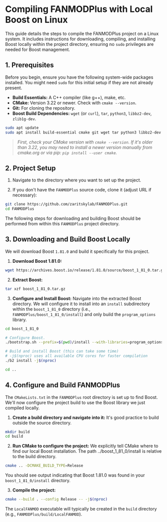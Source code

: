 # Compiling FANMODPlus with Local Boost on Linux

This guide details the steps to compile the FANMODPlus project on a Linux system. It includes instructions for downloading, compiling, and installing Boost locally within the project directory, ensuring no `sudo` privileges are needed for Boost management.

## 1. Prerequisites

Before you begin, ensure you have the following system-wide packages installed. You might need `sudo` for this initial setup if they are not already present.

*   **Build Essentials:** A C++ compiler (like g++), make, etc.
*   **CMake:** Version 3.22 or newer. Check with `cmake --version`.
*   **Git:** For cloning the repository.
*   **Boost Build Dependencies:** `wget` (or `curl`), `tar`, `python3`, `libbz2-dev`, `zlib1g-dev`.

```bash
sudo apt update
sudo apt install build-essential cmake git wget tar python3 libbz2-dev zlib1g-dev
```

> _First, check your CMake version with `cmake --version`. If it's older than 3.22, you may need to install a newer version manually from cmake.org or via pip: `pip install --user cmake`._


## 2. Project Setup


1. Navigate to the directory where you want to set up the project.


2. If you don't have the `FANMODPlus` source code, clone it (adjust URL if necessary):
```bash
git clone https://github.com/zaritskylab/FANMODPlus.git
cd FANMODPlus
```
The following steps for downloading and building Boost should be performed from within this `FANMODPlus` project directory.


## 3. Downloading and Build Boost Locally

We will download Boost `1.81.0` and build it specifically for this project.

1. **Download Boost 1.81.0:**
```bash
wget https://archives.boost.io/release/1.81.0/source/boost_1_81_0.tar.gz
```

2. **Extract Boost:**

```bash
tar xzf boost_1_81_0.tar.gz
```
3. **Configure and Install Boost:** Navigate into the extracted Boost directory. We will configure it to install into an `install` subdirectory within the `boost_1_81_0` directory (i.e., `FANMODPlus/boost_1_81_0/install`) and only build the `program_options` library.


```bash
cd boost_1_81_0

# Configure Boost.
./bootstrap.sh --prefix=$(pwd)/install --with-libraries=program_options

# Build and install Boost (this can take some time)
# -j$(nproc) uses all available CPU cores for faster compilation
./b2 install -j$(nproc)

cd ..
```

## 4. Configure and Build FANMODPlus
The `CMakeLists.txt` in the `FANMODPlus` root directory is set up to find Boost. We'll now configure the project build to use the Boost library we just compiled locally.

1. **Create a build directory and navigate into it:** It's good practice to build outside the source directory.

```bash
mkdir build
cd build
```

2. **Run CMake to configure the project:** We explicitly tell CMake where to find our local Boost installation. The path ../boost_1_81_0/install is relative to the build directory.

```bash
cmake .. -DCMAKE_BUILD_TYPE=Release
```
You should see output indicating that Boost 1.81.0 was found in your `boost_1_81_0/install` directory.

3. **Compile the project:**

```bash
cmake --build . --config Release -- -j$(nproc)
```

The `LocalFANMOD` executable will typically be created in the `build` directory (e.g., `FANMODPlus/build/LocalFANMOD`).
